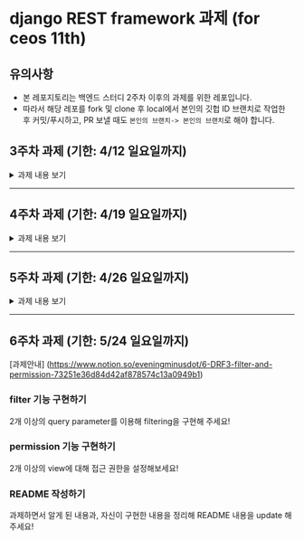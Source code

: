 # django REST framework 과제 (for ceos 11th)

## 유의사항
* 본 레포지토리는 백엔드 스터디 2주차 이후의 과제를 위한 레포입니다.
* 따라서 해당 레포를 fork 및 clone 후 local에서 본인의 깃헙 ID 브랜치로 작업한 후 커밋/푸시하고,
PR 보낼 때도 `본인의 브랜치-> 본인의 브랜치`로 해야 합니다.


## 3주차 과제 (기한: 4/12 일요일까지)

<details>
 <summary> 과제 내용 보기 </summary>
 <div markdown="1">

[과제 안내](https://www.notion.so/3-Django-ORM-c531472b37e844a6a6d484553037c243)

### 서비스 설명
본인이 선택한 서비스에 대한 설명을 적어주세요!

### 모델 설명
서비스에 대해 본인이 작성한 모델들에 대한 설명과 모델 간의 관계 등을 적어주세요!

### ORM 적용해보기
shell에서 작성한 코드와 그 결과를 보여주세요! 

### 간단한 회고 
과제 시 어려웠던 점이나 느낀 점, 좋았던 점 등을 간단히 적어주세요!
 </div>
</details>

---
## 4주차 과제 (기한: 4/19 일요일까지)
<details>
 <summary> 과제 내용 보기 </summary>
 <div markdown="1">

[과제 안내](https://www.notion.so/4-DRF1-API-View-464f612bfd9e42e5945325a4ad253cbf)

### 모델 선택 및 데이터 삽입
선택한 모델의 구조와 데이터 삽입 후의 결과화면을 보여주세요!

### 모든 list를 가져오는 API
API 요청한 URL과 결과 데이터를 코드로 보여주세요!

### 특정한 데이터를 가져오는 API
API 요청한 URL과 결과 데이터를 코드로 보여주세요!

### 새로운 데이터를 create하도록 요청하는 API
요청한 URL 및 Body 데이터의 내용과 create된 결과를 보여주세요!

### (선택) 특정 데이터를 삭제 또는 업데이트하는 API
위의 필수 과제와 마찬가지로 요청 URL 및 결과 데이터를 보여주세요!

### 간단한 회고 
과제 시 어려웠던 점이나 느낀 점, 좋았던 점 등을 간단히 적어주세요!
 </div>
</details>

--- 
## 5주차 과제 (기한: 4/26 일요일까지)
<details>
 <summary> 과제 내용 보기 </summary>
 <div markdown="1">

[과제 안내](https://www.notion.so/eveningminusdot/5-DRF2-ViewSet-7c9a9eab099c4073ba7ec26bbd71d5cb)

### 뷰셋으로 리팩토링 하기
기존의 CBV를 뷰셋으로 리팩토링 해주세요!

### 뷰셋에 action 추가하기
자신의 서비스에 필요하다고 생각되는 action과, 새로운 url 패턴을 매핑해주세요!

 </div>
</details>

---
## 6주차 과제 (기한: 5/24 일요일까지)

[과제안내] (https://www.notion.so/eveningminusdot/6-DRF3-filter-and-permission-73251e36d84d42af878574c13a0949b1)

### filter 기능 구현하기
2개 이상의 query parameter를 이용해 filtering을 구현해 주세요!

### permission 기능 구현하기
2개 이상의 view에 대해 접근 권한을 설정해보세요!

### README 작성하기
과제하면서 알게 된 내용과, 자신이 구현한 내용을 정리해 README 내용을 update 해주세요!
